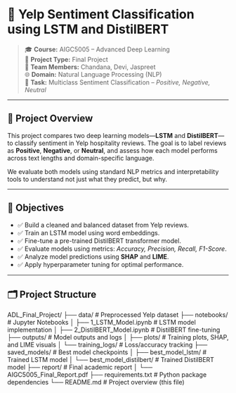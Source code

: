 # 💬 Yelp Sentiment Classification using LSTM and DistilBERT

> 🎓 **Course:** AIGC5005 – Advanced Deep Learning  
> 📘 **Project Type:** Final Project  
> 👥 **Team Members:** Chandana, Devi, Jaspreet  
> 🌐 **Domain:** Natural Language Processing (NLP)  
> 🧠 **Task:** Multiclass Sentiment Classification – *Positive, Negative, Neutral*

---

## 📌 Project Overview

This project compares two deep learning models—**LSTM** and **DistilBERT**—to classify sentiment in Yelp hospitality reviews. The goal is to label reviews as **Positive**, **Negative**, or **Neutral**, and assess how each model performs across text lengths and domain-specific language.

We evaluate both models using standard NLP metrics and interpretability tools to understand not just what they predict, but why.

---

## 🎯 Objectives

- ✅ Build a cleaned and balanced dataset from Yelp reviews.
- ✅ Train an LSTM model using word embeddings.
- ✅ Fine-tune a pre-trained DistilBERT transformer model.
- ✅ Evaluate models using metrics: *Accuracy, Precision, Recall, F1-Score*.
- ✅ Analyze model predictions using **SHAP** and **LIME**.
- ✅ Apply hyperparameter tuning for optimal performance.

---

## 🗂️ Project Structure

ADL_Final_Project/ ├── data/ # Preprocessed Yelp dataset ├── notebooks/ # Jupyter Notebooks │ ├── 1_LSTM_Model.ipynb # LSTM model implementation │ ├── 2_DistilBERT_Model.ipynb # DistilBERT fine-tuning ├── outputs/ # Model outputs and logs │ ├── plots/ # Training plots, SHAP, and LIME visuals │ └── training_logs/ # Loss/accuracy tracking ├── saved_models/ # Best model checkpoints │ ├── best_model_lstm/ # Trained LSTM model │ └── best_model_distilbert/ # Trained DistilBERT model ├── report/ # Final academic report │ └── AIGC5005_Final_Report.pdf ├── requirements.txt # Python package dependencies └── README.md # Project overview (this file)
